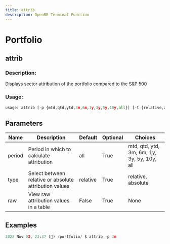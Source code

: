 ```yaml
---
title: attrib
description: OpenBB Terminal Function
---
```


# Portfolio

## attrib

### Description: 

Displays sector attribution of the portfolio compared to the S&P 500

### Usage: 
```python
usage: attrib [-p {mtd,qtd,ytd,3m,6m,1y,3y,5y,10y,all}] [-t {relative,absolute}] [--raw [RAW]]
```

## Parameters

| Name | Description | Default | Optional | Choices |
| ---- | ----------- | ------- | -------- | ------- |
| period | Period in which to calculate attribution | all | True | mtd, qtd, ytd, 3m, 6m, 1y, 3y, 5y, 10y, all |
| type | Select between relative or absolute attribution values | relative | True | relative, absolute |
| raw | View raw attribution values in a table | False | True | None |


## Examples

```python
2022 Nov 03, 23:37 (🦋) /portfolio/ $ attrib -p 3m
```

